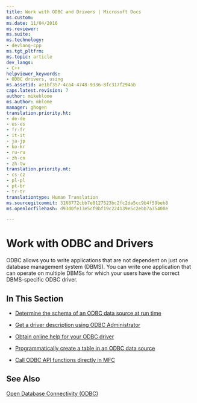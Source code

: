 ```yaml
---
title: Work with ODBC and Drivers | Microsoft Docs
ms.custom: 
ms.date: 11/04/2016
ms.reviewer: 
ms.suite: 
ms.technology:
- devlang-cpp
ms.tgt_pltfrm: 
ms.topic: article
dev_langs:
- C++
helpviewer_keywords:
- ODBC drivers, using
ms.assetid: ae1bf357-4ca4-4748-9336-8fc317f294ab
caps.latest.revision: 7
author: mikeblome
ms.author: mblome
manager: ghogen
translation.priority.ht:
- de-de
- es-es
- fr-fr
- it-it
- ja-jp
- ko-kr
- ru-ru
- zh-cn
- zh-tw
translation.priority.mt:
- cs-cz
- pl-pl
- pt-br
- tr-tr
translationtype: Human Translation
ms.sourcegitcommit: 3168772cbb7e8127523bc2fc2da5cc9b4f59beb8
ms.openlocfilehash: d93d0fe13e5cf9bf19c224139e5c2ebb7a35400e

---
```

# Work with ODBC and Drivers
ODBC allows you to write applications that are not dependent on just one database management system (DBMS). You can write one application that can operate on multiple DBMSs for which your users have the correct DBMS-specific ODBC driver.  
  
## In This Section  
  
-   [Determine the schema of an ODBC data source at run time](../../data/odbc/data-source-determining-the-schema-of-the-data-source-odbc.md)  
  
-   [Get a driver description using ODBC Administrator](../../data/odbc/data-source-programmatically-configuring-an-odbc-data-source.md)  
  
-   [Obtain online help for your ODBC driver](../../data/odbc/data-source-programmatically-configuring-an-odbc-data-source.md)  
  
-   [Programmatically create a table in an ODBC data source](../../data/odbc/data-source-programmatically-creating-a-table-in-an-odbc-data-source.md)  
  
-   [Call ODBC API functions directly in MFC](../../data/odbc/odbc-calling-odbc-api-functions-directly.md)  
  
## See Also  
 [Open Database Connectivity (ODBC)](../../data/odbc/open-database-connectivity-odbc.md)


<!--HONumber=Jan17_HO2-->


